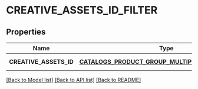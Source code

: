 # CREATIVE_ASSETS_ID_FILTER

## Properties
Name | Type | Description | Notes
------------ | ------------- | ------------- | -------------
**CREATIVE_ASSETS_ID** | [**CATALOGS_PRODUCT_GROUP_MULTIPLE_STRING_CRITERIA**](.md) |  | [default to null]

[[Back to Model list]](../README.md#documentation-for-models) [[Back to API list]](../README.md#documentation-for-api-endpoints) [[Back to README]](../README.md)


